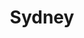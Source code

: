 ---
title: "Sydney"
hashtag: sydney
borders:
  - Pacific Ocean
country:
  - Australia
layout: hashtag
state:
  - New South Wales
tags:
  - city
---